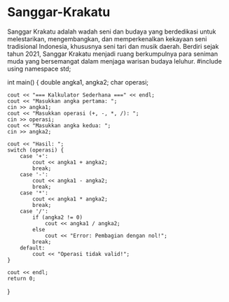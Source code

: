 # Sanggar-Krakatu
Sanggar Krakatu adalah wadah seni dan budaya yang berdedikasi untuk melestarikan, mengembangkan, dan memperkenalkan kekayaan seni tradisional Indonesia, khususnya seni tari dan musik daerah. Berdiri sejak tahun 2021, Sanggar Krakatu menjadi ruang berkumpulnya para seniman muda yang bersemangat dalam menjaga warisan budaya leluhur.
#include <iostream>
using namespace std;

int main() {
    double angka1, angka2;
    char operasi;

    cout << "=== Kalkulator Sederhana ===" << endl;
    cout << "Masukkan angka pertama: ";
    cin >> angka1;
    cout << "Masukkan operasi (+, -, *, /): ";
    cin >> operasi;
    cout << "Masukkan angka kedua: ";
    cin >> angka2;

    cout << "Hasil: ";
    switch (operasi) {
        case '+':
            cout << angka1 + angka2;
            break;
        case '-':
            cout << angka1 - angka2;
            break;
        case '*':
            cout << angka1 * angka2;
            break;
        case '/':
            if (angka2 != 0)
                cout << angka1 / angka2;
            else
                cout << "Error: Pembagian dengan nol!";
            break;
        default:
            cout << "Operasi tidak valid!";
    }

    cout << endl;
    return 0;
}
